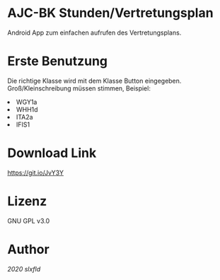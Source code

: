 ﻿# AJC-BK Stunden/Vertretungsplan
Android App zum einfachen aufrufen des Vertretungsplans.

# Erste Benutzung
Die richtige Klasse wird mit dem Klasse Button eingegeben.</br>
Groß/Kleinschreibung müssen stimmen, Beispiel:</br>
<li>WGY1a</li>
<li>WHH1d</li>
<li>ITA2a</li>
<li>IFIS1</li>

# Download Link
https://git.io/JvY3Y

# Lizenz
GNU GPL v3.0

# Author
*2020 slxfld*
